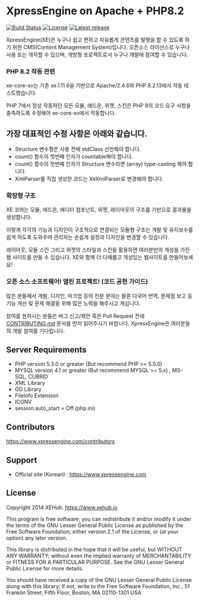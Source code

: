 XpressEngine on Apache + PHP8.2
============

[![Build Status](https://travis-ci.org/singleview-co-kr/xe-core-sv.svg?branch=master)](https://travis-ci.org/xpressengine/xe-core)
[![License](http://img.shields.io/badge/license-GNU%20LGPL-brightgreen.svg)](http://www.gnu.org/licenses/gpl.html)
[![Latest release](http://img.shields.io/github/release/singleview-co-kr/xe-core-sv.svg)](https://github.com/xpressengine/xe-core/releases)

XpressEngine(XE)은 누구나 쉽고 편하고 자유롭게 콘텐츠를 발행을 할 수 있도록 하기 위한 CMS(Content Management System)입니다.
오픈소스 라이선스로 누구나 사용 또는 개작할 수 있으며, 개방형 프로젝트로서 누구나 개발에 참여할 수 있습니다.

### PHP 8.2 작동 관련

xe-core-sv는 기존 xe.1.11.6을 기반으로 Apache/2.4.6와 PHP 8.2.13에서 작동 테스트했습니다.

PHP 7에서 정상 작동하던 모든 모듈, 애드온, 위젯, 스킨은 PHP 8의 코드 요구 사항을 충족하도록 수정해야 xe-core-sv에서 작동합니다.

## 가장 대표적인 수정 사항은 아래와 같습니다.

* Structure 변수형은 사용 전에 stdClass 선언해야 합니다.
* count() 함수의 첫번째 인자가 countable해야 합니다.
* count() 함수의 첫번째 인자가 Structure 변수라면 (array) type-casting 해야 합니다.
* XmlParser를 직접 생성한 코드는 XeXmlParser로 변경해야 합니다.

### 확장형 구조

XE 코어는 모듈, 애드온, 에디터 컴포넌트, 위젯, 레이아웃의 구조를 기반으로 결과물을 생성합니다.

이렇게 각각의 기능과 디자인이 구조적으로 연결되는 모듈형 구조는 개발 및 유지보수를 쉽게 하도록 도와주며 관리자는 손쉽게 설정과 디자인을 변경할 수 있습니다.

레이아웃, 모듈 스킨 그리고 위젯의 스타일과 스킨을 활용하면 여러분만의 개성을 가진 웹 사이트를 만들 수 있습니다. XE와 함께 더 다채롭고 개성있는 웹사이트를 만들어보세요!

### 오픈 소스 소프트웨어! 열린 프로젝트! (코드 공헌 가이드)
많은 분들께서 개발, 디자인, 마크업 등의 전문 분야는 물론 다국어 번역, 문제점 보고 등 기능 개선 및 문제 해결을 위해 많은 노력을 해주시고 계십니다.

참여를 원하시는 분들은 버그 신고/제안 혹은 Pull Request 전에 [CONTRIBUTING.md](./CONTRIBUTING.md) 문서를 먼저 읽어주시기 바랍니다.
XpressEngine은 여러분들의 개발 참여를 기다립니다.

## Server Requirements
* PHP version 5.3.0 or greater (But recommend PHP >= 5.5.0)
* MYSQL version 4.1 or greater (But recommend MYSQL >= 5.x) , MS-SQL, CUBRID
* XML Library
* GD Library
* Fileinfo Extension
* ICONV
* session.auto_start = Off (php.ini)

## Contributors
https://www.xpressengine.com/contributors

## Support
* Official site (Korean) : https://www.xpressengine.com

## License
Copyright 2014 XEHub. <https://www.xehub.io>

This program is free software; you can redistribute it and/or
modify it under the terms of the GNU Lesser General Public
License as published by the Free Software Foundation; either
version 2.1 of the License, or (at your option) any later version.

This library is distributed in the hope that it will be useful,
but WITHOUT ANY WARRANTY; without even the implied warranty of
MERCHANTABILITY or FITNESS FOR A PARTICULAR PURPOSE.  See the GNU
Lesser General Public License for more details.

You should have received a copy of the GNU Lesser General Public
License along with this library; if not, write to the Free Software
Foundation, Inc., 51 Franklin Street, Fifth Floor, Boston, MA  02110-1301  USA